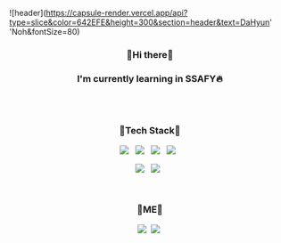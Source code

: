 ![header](https://capsule-render.vercel.app/api?type=slice&color=642EFE&height=300&section=header&text=DaHyun' 'Noh&fontSize=80)

<h3 align="center">👋Hi there👋</h3>
<h3 align="center">I'm currently learning in SSAFY🔥</h3>
<br><br>

<h3 align="center"> 🔗Tech Stack🔗 </h3>

<p align="center">
  <img src="https://img.shields.io/badge/PYTHON-3766AB?style=flat-square&logo=Python&logoColor=white"/></a> &nbsp;
  <img src="https://img.shields.io/badge/JAVA-FF8000?style=flat-square&logo=Java&logoColor=white"/></a> &nbsp;
  <img src="https://img.shields.io/badge/JavaScript-F5DA81?style=flat-square&logo=JavaScript&logoColor=white"/></a> &nbsp;
  <img src="https://img.shields.io/badge/CSS-8000FF?style=flat-square&logo=CSS3&logoColor=white"/></a> &nbsp;
</p> 
<p align="center">
  <img src="https://img.shields.io/badge/SpringBoot-04B431?style=flat-square&logo=Spring&logoColor=white"/></a> &nbsp;
  <img src="https://img.shields.io/badge/React-5858FA?style=flat-square&logo=React&logoColor=white"/></a> &nbsp;
</p>
<br>
<h3 align="center"> 🌈ME🌈 </h3>
<p align="center">
  <a href="https://velog.io/@dailyhyun"><img src="https://img.shields.io/badge/Tech Blog-0431B4?style=flat-square&logo=Vimeo&logoColor=white&link=https://velog.io/@dailyhyun"/></a>&nbsp;
  <a href="mailto:ekgusgn@naver.com"><img src="https://img.shields.io/badge/Mail-01A9DB?style=flat-square&logo=Gmail&logoColor=white&link=mailto:ekgusgn@naver.com"/></a>&nbsp;

</p>

<br>
<!--
**da1907/da1907** is a ✨ _special_ ✨ repository because its `README.md` (this file) appears on your GitHub profile.

Here are some ideas to get you started:

- 🔭 I’m currently working on ...
- 🌱 I’m currently learning ...
- 👯 I’m looking to collaborate on ...
- 🤔 I’m looking for help with ...
- 💬 Ask me about ...
- 📫 How to reach me: ...
- 😄 Pronouns: ...
- ⚡ Fun fact: ...
-->
